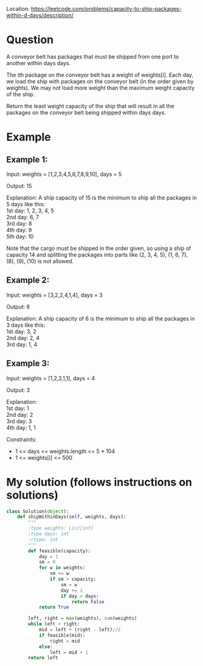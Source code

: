Location: https://leetcode.com/problems/capacity-to-ship-packages-within-d-days/description/
# Question
A conveyor belt has packages that must be shipped from one port to another within days days.

The ith package on the conveyor belt has a weight of weights[i]. Each day, we load the ship with packages on the conveyor belt (in the order given by weights). We may not load more weight than the maximum weight capacity of the ship.

Return the least weight capacity of the ship that will result in all the packages on the conveyor belt being shipped within days days.

# Example

## Example 1:

Input: weights = [1,2,3,4,5,6,7,8,9,10], days = 5

Output: 15

Explanation: A ship capacity of 15 is the minimum to ship all the packages in 5 days like this:
</br>1st day: 1, 2, 3, 4, 5
</br>2nd day: 6, 7
</br>3rd day: 8
</br>4th day: 9
</br>5th day: 10

Note that the cargo must be shipped in the order given, so using a ship of capacity 14 and splitting the packages into parts like (2, 3, 4, 5), (1, 6, 7), (8), (9), (10) is not allowed.

## Example 2:

Input: weights = [3,2,2,4,1,4], days = 3

Output: 6

Explanation: A ship capacity of 6 is the minimum to ship all the packages in 3 days like this:
</br>1st day: 3, 2
</br>2nd day: 2, 4
</br>3rd day: 1, 4

## Example 3:

Input: weights = [1,2,3,1,1], days = 4

Output: 3

Explanation: 
</br> 1st day: 1
</br>2nd day: 2
</br>3rd day: 3
</br>4th day: 1, 1

Constraints:

- 1 <= days <= weights.length <= 5 * 104
- 1 <= weights[i] <= 500
 

# My solution (follows instructions on solutions)
```python
class Solution(object):
    def shipWithinDays(self, weights, days):
        """
        :type weights: List[int]
        :type days: int
        :rtype: int
        """
        def feasible(capacity):
            day = 1
            sm = 0
            for w in weights:
                sm += w
                if sm > capacity:
                    sm = w
                    day += 1
                    if day > days:
                        return False
            return True

        left, right = max(weights), sum(weights)
        while left < right:
            mid = left + (right - left)//2
            if feasible(mid):
                right = mid
            else:
                left = mid + 1
        return left
        
```
